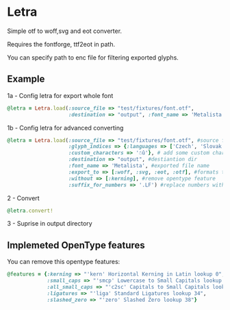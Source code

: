 Letra
===========

Simple otf to woff,svg and eot converter.

Requires the fontforge, ttf2eot in path.

You can specify path to enc file for filtering exported glyphs.

Example
-------
1a - Config letra for export whole font

```ruby
@letra = Letra.load(:source_file => "test/fixtures/font.otf", 
                    :destination => "output", :font_name => 'Metalista')
```
1b - Config letra for advanced converting

```ruby
@letra = Letra.load(:source_file => "test/fixtures/font.otf", #source font
                    :glyph_indices => {:languages => ['Czech', 'Slovak'], #filter glyphs for language sets (prepared in encs/languages)
                    :custom_characters => '☃û'}, # add some custom characters to export
                    :destination => "output", #destiantion dir
                    :font_name => 'Metalista', #exported file name
                    :export_to => [:woff, :svg, :eot, :otf], #formats to export (http://en.wikipedia.org/wiki/FontForge#Supported_font_formats)
                    :without => [:kerning], #remove opentype feature
                    :suffix_for_numbers => '.LF') #replace numbers with specified suffix
```
2 - Convert

```ruby                      
@letra.convert!                        
```
3 - Suprise in output directory

Implemeted OpenType features
----------------------------
You can remove this opentype features:

``` ruby
@features = {:kerning => "'kern' Horizontal Kerning in Latin lookup 0",
             :small_caps => "'smcp' Lowercase to Small Capitals lookup 9",
             :all_small_caps => "'c2sc' Capitals to Small Capitals lookup 6",
             :ligatures => "'liga' Standard Ligatures lookup 34",
             :slashed_zero => "'zero' Slashed Zero lookup 38"}
```                 